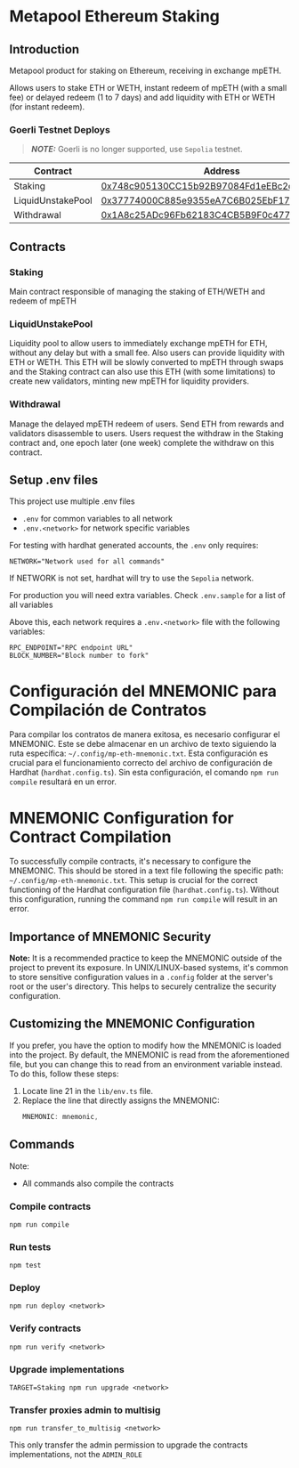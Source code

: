 # Metapool Ethereum Staking

## Introduction

Metapool product for staking on Ethereum, receiving in exchange mpETH.

Allows users to stake ETH or WETH, instant redeem of mpETH (with a small fee) or delayed redeem (1 to 7 days) and add liquidity with ETH or WETH (for instant redeem).

### Goerli Testnet Deploys

> **_NOTE:_** Goerli is no longer supported, use `Sepolia` testnet.

| Contract          | Address                                    |
|-------------------|--------------------------------------------|
| Staking           | [0x748c905130CC15b92B97084Fd1eEBc2d2419146f](https://goerli.etherscan.io/address/0x748c905130CC15b92B97084Fd1eEBc2d2419146f) |
| LiquidUnstakePool | [0x37774000C885e9355eA7C6B025EbF1704141093C](https://goerli.etherscan.io/address/0x37774000C885e9355eA7C6B025EbF1704141093C) |
| Withdrawal        | [0x1A8c25ADc96Fb62183C4CB5B9F0c47746B847e05](https://goerli.etherscan.io/address/0x1A8c25ADc96Fb62183C4CB5B9F0c47746B847e05) |

## Contracts

### Staking

Main contract responsible of managing the staking of ETH/WETH and redeem of mpETH

### LiquidUnstakePool

Liquidity pool to allow users to immediately exchange mpETH for ETH, without any delay but with a small fee.
Also users can provide liquidity with ETH or WETH. This ETH will be slowly converted to mpETH through swaps and the Staking contract can also use this ETH (with some limitations) to create new validators, minting new mpETH for liquidity providers.

### Withdrawal

Manage the delayed mpETH redeem of users. Send ETH from rewards and validators disassemble to users.
Users request the withdraw in the Staking contract and, one epoch later (one week) complete the withdraw on this contract.

## Setup .env files
This project use multiple .env files
- `.env` for common variables to all network
- `.env.<network>` for network specific variables

For testing with hardhat generated accounts, the `.env` only requires:
```
NETWORK="Network used for all commands"
```
If NETWORK is not set, hardhat will try to use the `Sepolia` network.

For production you will need extra variables. Check `.env.sample` for a list of all variables 

Above this, each network requires a `.env.<network>` file with the following variables:
```
RPC_ENDPOINT="RPC endpoint URL"
BLOCK_NUMBER="Block number to fork"
```
# Configuración del MNEMONIC para Compilación de Contratos

Para compilar los contratos de manera exitosa, es necesario configurar el MNEMONIC. Este se debe almacenar en un archivo de texto siguiendo la ruta específica: `~/.config/mp-eth-mnemonic.txt`. Esta configuración es crucial para el funcionamiento correcto del archivo de configuración de Hardhat (`hardhat.config.ts`). Sin esta configuración, el comando `npm run compile` resultará en un error.

# MNEMONIC Configuration for Contract Compilation

To successfully compile contracts, it's necessary to configure the MNEMONIC. This should be stored in a text file following the specific path: `~/.config/mp-eth-mnemonic.txt`. This setup is crucial for the correct functioning of the Hardhat configuration file (`hardhat.config.ts`). Without this configuration, running the command `npm run compile` will result in an error.

## Importance of MNEMONIC Security

**Note:** It is a recommended practice to keep the MNEMONIC outside of the project to prevent its exposure. In UNIX/LINUX-based systems, it's common to store sensitive configuration values in a `.config` folder at the server's root or the user's directory. This helps to securely centralize the security configuration.

## Customizing the MNEMONIC Configuration

If you prefer, you have the option to modify how the MNEMONIC is loaded into the project. By default, the MNEMONIC is read from the aforementioned file, but you can change this to read from an environment variable instead. To do this, follow these steps:

1. Locate line 21 in the `lib/env.ts` file.
2. Replace the line that directly assigns the MNEMONIC:
   ```typescript
   MNEMONIC: mnemonic,
   ```

## Commands
Note: 
- All commands also compile the contracts
### Compile contracts
`npm run compile`

### Run tests
`npm test`

### Deploy
`npm run deploy <network>`

### Verify contracts
`npm run verify <network>`

### Upgrade implementations
`TARGET=Staking npm run upgrade <network>`

### Transfer proxies admin to multisig
`npm run transfer_to_multisig <network>`

This only transfer the admin permission to upgrade the contracts implementations, not the `ADMIN_ROLE`